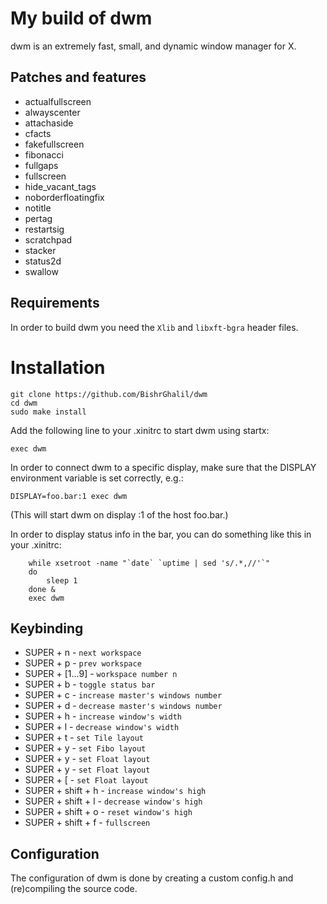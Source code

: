 # My build of dwm

dwm is an extremely fast, small, and dynamic window manager for X.

## Patches and features
 
- actualfullscreen
- alwayscenter
- attachaside
- cfacts
- fakefullscreen
- fibonacci
- fullgaps
- fullscreen
- hide_vacant_tags
- noborderfloatingfix
- notitle
- pertag
- restartsig
- scratchpad
- stacker
- status2d
- swallow

## Requirements

In order to build dwm you need the `Xlib` and `libxft-bgra` header files.

# Installation
```
git clone https://github.com/BishrGhalil/dwm
cd dwm
sudo make install
```

Add the following line to your .xinitrc to start dwm using startx:

```
exec dwm
```

In order to connect dwm to a specific display, make sure that
the DISPLAY environment variable is set correctly, e.g.:

```
DISPLAY=foo.bar:1 exec dwm
```

(This will start dwm on display :1 of the host foo.bar.)

In order to display status info in the bar, you can do something
like this in your .xinitrc:
```
    while xsetroot -name "`date` `uptime | sed 's/.*,//'`"
    do
    	sleep 1
    done &
    exec dwm
```

## Keybinding
- SUPER + n - `next workspace`
- SUPER + p - `prev workspace`
- SUPER + [1...9] - `workspace number n`
- SUPER + b - `toggle status bar`
- SUPER + c - `increase master's windows number`
- SUPER + d - `decrease master's windows number`
- SUPER + h - `increase window's width`
- SUPER + l - `decrease window's width`
- SUPER + t - `set Tile layout`
- SUPER + y - `set Fibo layout`
- SUPER + y - `set Float layout`
- SUPER + y - `set Float layout`
- SUPER + [ - `set Float layout`
- SUPER + shift + h - `increase window's high`
- SUPER + shift + l - `decrease window's high`
- SUPER + shift + o - `reset window's high`
- SUPER + shift + f - `fullscreen`
 
## Configuration

The configuration of dwm is done by creating a custom config.h
and (re)compiling the source code.

